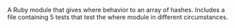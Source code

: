 A Ruby module that gives where behavior to an array of hashes. 
Includes a file containing 5 tests that test the where module in different circumstances.

